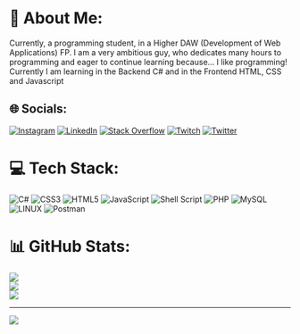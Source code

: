 # 💫 About Me:
Currently, a programming student, in a Higher DAW (Development of Web Applications) FP. I am a very ambitious guy, who dedicates many hours to programming and eager to continue learning because... I like programming!<br>Currently I am learning in the Backend C# and in the Frontend HTML, CSS and Javascript


## 🌐 Socials:
[![Instagram](https://img.shields.io/badge/Instagram-%23E4405F.svg?logo=Instagram&logoColor=white)](https://instagram.com/_alex_palacios_) [![LinkedIn](https://img.shields.io/badge/LinkedIn-%230077B5.svg?logo=linkedin&logoColor=white)](https://www.linkedin.com/in/alejandro-palacios-mart%C3%ADn-3a919b21a/) [![Stack Overflow](https://img.shields.io/badge/-Stackoverflow-FE7A16?logo=stack-overflow&logoColor=white)](https://stackoverflow.com/users/20480569/alejandro-palacios) [![Twitch](https://img.shields.io/badge/Twitch-%239146FF.svg?logo=Twitch&logoColor=white)](https://twitch.tv/twitch.tv/srjalean) [![Twitter](https://img.shields.io/badge/Twitter-%231DA1F2.svg?logo=Twitter&logoColor=white)](https://twitter.com/@srjalean) 

# 💻 Tech Stack:
![C#](https://img.shields.io/badge/c%23-%23239120.svg?style=for-the-badge&logo=c-sharp&logoColor=white) ![CSS3](https://img.shields.io/badge/css3-%231572B6.svg?style=for-the-badge&logo=css3&logoColor=white) ![HTML5](https://img.shields.io/badge/html5-%23E34F26.svg?style=for-the-badge&logo=html5&logoColor=white) ![JavaScript](https://img.shields.io/badge/javascript-%23323330.svg?style=for-the-badge&logo=javascript&logoColor=%23F7DF1E) ![Shell Script](https://img.shields.io/badge/shell_script-%23121011.svg?style=for-the-badge&logo=gnu-bash&logoColor=white) ![PHP](https://img.shields.io/badge/php-%23777BB4.svg?style=for-the-badge&logo=php&logoColor=white) ![MySQL](https://img.shields.io/badge/mysql-%2300f.svg?style=for-the-badge&logo=mysql&logoColor=white) ![LINUX](https://img.shields.io/badge/Linux-FCC624?style=for-the-badge&logo=linux&logoColor=black) ![Postman](https://img.shields.io/badge/Postman-FF6C37?style=for-the-badge&logo=postman&logoColor=white)
# 📊 GitHub Stats:
![](https://github-readme-stats.vercel.app/api?username=alejandropalaciosmartin&theme=vue-dark&hide_border=false&include_all_commits=true&count_private=true)<br/>
![](https://github-readme-streak-stats.herokuapp.com/?user=alejandropalaciosmartin&theme=vue-dark&hide_border=false)<br/>
![](https://github-readme-stats.vercel.app/api/top-langs/?username=alejandropalaciosmartin&theme=vue-dark&hide_border=false&include_all_commits=true&count_private=true&layout=compact)

---
[![](https://visitcount.itsvg.in/api?id=AlexPalacios11&icon=5&color=6)](https://visitcount.itsvg.in)
